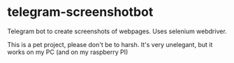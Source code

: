 # telegram-screenshotbot
Telegram bot to create screenshots of webpages. Uses selenium webdriver.

This is a pet project, please don't be to harsh. It's very unelegant, but it works on my PC (and on my raspberry PI)
